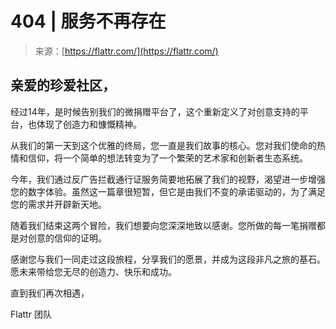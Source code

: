 <!--yml

分类：未分类

日期：2024-05-27 14:54:15

-->

# 404 | 服务不再存在

> 来源：[https://flattr.com/](https://flattr.com/)

## 亲爱的珍爱社区，

经过14年，是时候告别我们的微捐赠平台了，这个重新定义了对创意支持的平台，也体现了创造力和慷慨精神。

从我们的第一天到这个优雅的终局，您一直是我们故事的核心。您对我们使命的热情和信仰，将一个简单的想法转变为了一个繁荣的艺术家和创新者生态系统。

今年，我们通过反广告拦截通行证服务简要地拓展了我们的视野，渴望进一步增强您的数字体验。虽然这一篇章很短暂，但它是由我们不变的承诺驱动的，为了满足您的需求并开辟新天地。

随着我们结束这两个冒险，我们想要向您深深地致以感谢。您所做的每一笔捐赠都是对创意的信仰的证明。

感谢您与我们一同走过这段旅程，分享我们的愿景，并成为这段非凡之旅的基石。愿未来带给您无尽的创造力、快乐和成功。

直到我们再次相遇，

Flattr 团队
